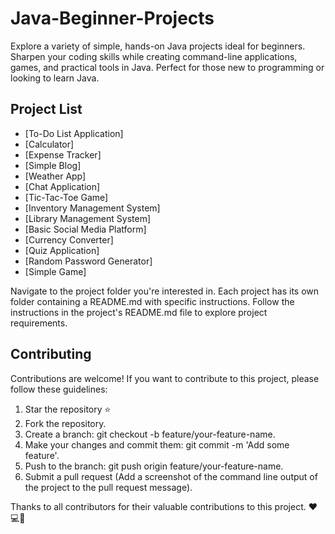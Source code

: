# Java-Beginner-Projects
Explore a variety of simple, hands-on Java projects ideal for beginners. Sharpen your coding skills while creating command-line applications, games, and practical tools in Java. Perfect for those new to programming or looking to learn Java.

## Project List

- [To-Do List Application]
- [Calculator]
- [Expense Tracker]
- [Simple Blog]
- [Weather App]
- [Chat Application]
- [Tic-Tac-Toe Game]
- [Inventory Management System]
- [Library Management System]
- [Basic Social Media Platform]
- [Currency Converter]
- [Quiz Application]
- [Random Password Generator]
- [Simple Game]

Navigate to the project folder you're interested in. Each project has its own folder containing a README.md with specific instructions.
Follow the instructions in the project's README.md file to explore project requirements.

## Contributing
Contributions are welcome! If you want to contribute to this project, please follow these guidelines:

1. Star the repository ⭐
2. Fork the repository.
3. Create a branch: git checkout -b feature/your-feature-name.
4. Make your changes and commit them: git commit -m 'Add some feature'.
5. Push to the branch: git push origin feature/your-feature-name.
6. Submit a pull request (Add a screenshot of the command line output of the project to the pull request message).

Thanks to all contributors for their valuable contributions to this project. ❤️💻🚀
